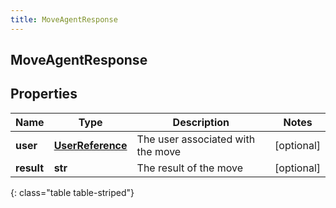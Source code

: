```yaml
---
title: MoveAgentResponse
---
```

## MoveAgentResponse

## Properties

|Name | Type | Description | Notes|
|------------ | ------------- | ------------- | -------------|
| **user** | [**UserReference**](UserReference.html) | The user associated with the move | [optional] |
| **result** | **str** | The result of the move | [optional] |
{: class="table table-striped"}


